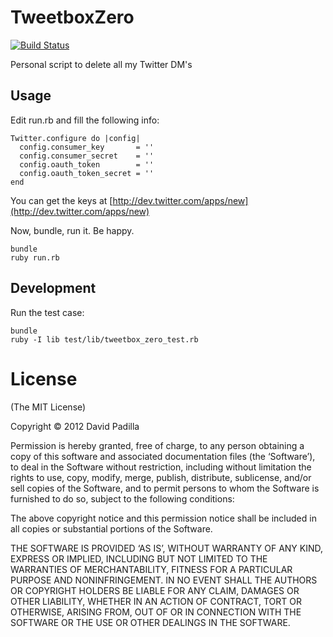 # TweetboxZero

[![Build Status](https://travis-ci.org/dabit/tweetbox_zero.png?branch=master)](https://travis-ci.org/dabit/tweetbox_zero)

Personal script to delete all my Twitter DM's

## Usage

Edit run.rb and fill the following info:

    Twitter.configure do |config|
      config.consumer_key       = ''
      config.consumer_secret    = ''
      config.oauth_token        = ''
      config.oauth_token_secret = ''
    end

You can get the keys at [http://dev.twitter.com/apps/new](http://dev.twitter.com/apps/new)

Now, bundle, run it. Be happy.

    bundle
    ruby run.rb

## Development

Run the test case:

    bundle
    ruby -I lib test/lib/tweetbox_zero_test.rb

# License

(The MIT License)

Copyright © 2012 David Padilla

Permission is hereby granted, free of charge, to any person obtaining a copy of
this software and associated documentation files (the ‘Software’), to deal in the
Software without restriction, including without limitation the rights to use, copy,
modify, merge, publish, distribute, sublicense, and/or sell copies of the Software,
and to permit persons to whom the Software is furnished to do so, subject to the
following conditions:

The above copyright notice and this permission notice shall be included in all
copies or substantial portions of the Software.

THE SOFTWARE IS PROVIDED ‘AS IS’, WITHOUT WARRANTY OF ANY KIND, EXPRESS OR IMPLIED,
INCLUDING BUT NOT LIMITED TO THE WARRANTIES OF MERCHANTABILITY, FITNESS FOR A
PARTICULAR PURPOSE AND NONINFRINGEMENT. IN NO EVENT SHALL THE AUTHORS OR
COPYRIGHT HOLDERS BE LIABLE FOR ANY CLAIM, DAMAGES OR OTHER LIABILITY, WHETHER
IN AN ACTION OF CONTRACT, TORT OR OTHERWISE, ARISING FROM, OUT OF OR IN
CONNECTION WITH THE SOFTWARE OR THE USE OR OTHER DEALINGS IN THE SOFTWARE.
